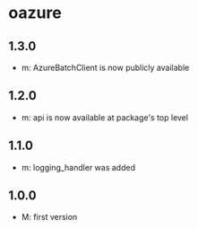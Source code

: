 # oazure

## 1.3.0
* m: AzureBatchClient is now publicly available

## 1.2.0
* m: api is now available at package's top level

## 1.1.0
* m: logging_handler was added

## 1.0.0
* M: first version
